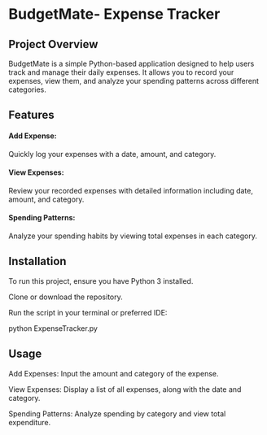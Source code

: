 # BudgetMate- Expense Tracker
## Project Overview
BudgetMate is a simple Python-based application designed to help users track and manage their daily expenses. 
It allows you to record your expenses, view them, and analyze your spending patterns across different categories.

## Features
#### Add Expense: 
Quickly log your expenses with a date, amount, and category.
#### View Expenses: 
Review your recorded expenses with detailed information including date, amount, and category.
#### Spending Patterns:
Analyze your spending habits by viewing total expenses in each category.

## Installation
To run this project, ensure you have Python 3 installed.

Clone or download the repository.

Run the script in your terminal or preferred IDE:

python ExpenseTracker.py

## Usage
Add Expenses: Input the amount and category of the expense.

View Expenses: Display a list of all expenses, along with the date and category.

Spending Patterns: Analyze spending by category and view total expenditure.
